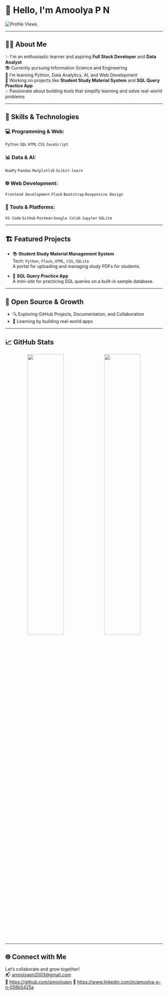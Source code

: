 # 👋 Hello, I'm Amoolya P N

![Profile Views](https://komarev.com/ghpvc/?username=amoolyapn&label=Profile%20Views&color=blueviolet)

---

## 🧑‍💻 About Me

✨ I'm an enthusiastic learner and aspiring **Full Stack Developer** and **Data Analyst**  
📚 Currently pursuing Information Science and Engineering  
🌱 I’m learning Python, Data Analytics, AI, and Web Development  
🔭 Working on projects like **Student Study Material System** and **SQL Query Practice App**  
💡 Passionate about building tools that simplify learning and solve real-world problems

---

## 🚀 Skills & Technologies

### 💻 Programming & Web:
`Python` `SQL` `HTML` `CSS` `JavaScript`

### 📊 Data & AI:
`NumPy` `Pandas` `Matplotlib` `Scikit-learn`

### 🌐 Web Development:
`Frontend Development` `Flask` `Bootstrap` `Responsive Design`

### 🧰 Tools & Platforms:
`VS Code` `GitHub` `Postman` `Google Colab` `Jupyter` `SQLite`

---

## 🏗️ Featured Projects

- 📚 **Student Study Material Management System**  
  Tech: `Python`, `Flask`, `HTML`, `CSS`, `SQLite`  
  A portal for uploading and managing study PDFs for students.

- 🧠 **SQL Query Practice App**  
  A mini-site for practicing SQL queries on a built-in sample database.

---

## 🏅 Open Source & Growth

- 🔍 Exploring GitHub Projects, Documentation, and Collaboration
- 🔧 Learning by building real-world apps

---

## 📈 GitHub Stats

<p align="center">
  <img width="48%" src="https://github-readme-stats.vercel.app/api?username=AmoolyaPN&show_icons=true&theme=gruvbox" />
  <img width="48%" src="https://github-readme-stats.vercel.app/api/top-langs/?username=AmoolyaPN&layout=compact&theme=gruvbox" />
</p>

---

## 🌐 Connect with Me

Let’s collaborate and grow together!  
📬 amoolyapn2003@gmail.com  
🔗 https://github.com/amoolyapn
🔗 https://www.linkedin.com/in/amoolya-p-n-058b5425a
